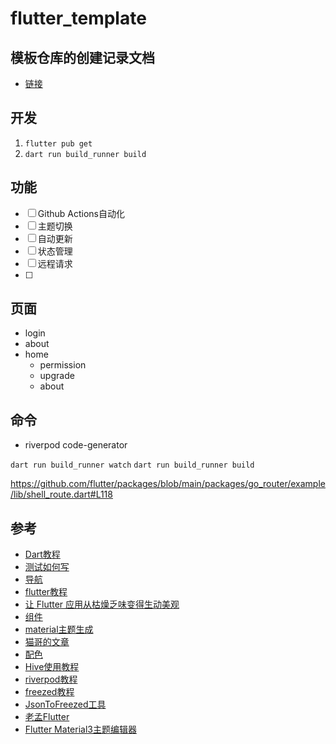 # flutter_template

## 模板仓库的创建记录文档

- [链接](./docs)

## 开发

1. `flutter pub get`
2. `dart run build_runner build`

## 功能

- [ ] Github Actions自动化
- [ ] 主题切换
- [ ] 自动更新
- [ ] 状态管理
- [ ] 远程请求
- [ ] 

## 页面

- login
- about
- home
  - permission
  - upgrade
  - about


## 命令

- riverpod code-generator

`dart run build_runner watch`
`dart run build_runner build`

https://github.com/flutter/packages/blob/main/packages/go_router/example/lib/shell_route.dart#L118

## 参考

- [Dart教程](https://dart.cn/guides)
- [测试如何写](https://juejin.cn/post/7318704408728158246)
- [导航](https://codewithandrea.com/articles/flutter-bottom-navigation-bar-nested-routes-gorouter/)
- [flutter教程](https://codewithandrea.com/tutorials/)
- [让 Flutter 应用从枯燥乏味变得生动美观](https://codelabs.developers.google.com/codelabs/flutter-boring-to-beautiful?hl=zh-cn#6)
- [组件](https://fluttergems.dev/)
- [material主题生成](https://m3.material.io/theme-builder)
- [猫哥的文章](https://wiki.ducafecat.tech/)
- [配色](https://docs.flexcolorscheme.com/)
- [Hive使用教程](https://juejin.cn/post/7062646032550592549)
- [riverpod教程](https://riverpod.dev/zh-Hans/docs)
- [freezed教程](https://github.com/rrousselGit/freezed/blob/master/resources/translations/zh_CN/README.md)
- [JsonToFreezed工具](https://dartj.web.app)
- [老孟Flutter](https://github.com/LaoMengFlutter)
- [Flutter Material3主题编辑器](https://github.com/zeshuaro/appainter)